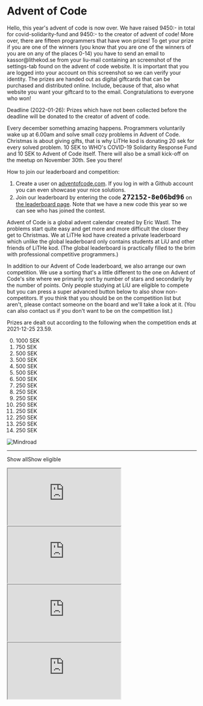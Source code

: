 # Advent of Code

<div id="important-information">
    <p>
        Hello, this year's advent of code is now over. We have raised 9450:- in
        total for covid-solidarity-fund and 9450:- to the creator of advent of
        code! More over, there are fifteen programmers that have won prizes! To
        get your prize if you are one of the winners (you know that you are one
        of the winners of you are on any of the places 0-14) you have to send
        an email to kassor@lithekod.se from your liu-mail containing an
        screenshot of the settings-tab found on the advent of code website. It
        is important that you are logged into your account on this screenshot
        so we can verify your identity. The prizes are handed out as digital
        giftcards that can be purchased and distributed online. Include,
        because of that, also what website you want your giftcard to to the
        email. Congratulations to everyone who won!
    <p>
    </p>
        Deadline (2022-01-26): Prizes which have not been collected before the
        deadline will be donated to the creator of advent of code.
    <p>
</div>

Every december something amazing happens. Programmers voluntarily wake up at
6.00am and solve small cozy problems in Advent of Code. Christmas is about
giving gifts, that is why LiTHe kod is donating 20 sek for every solved problem.
10 SEK to WHO's COVID-19 Solidarity Response Fund and 10 SEK to Advent of Code
itself. There will also be a small kick-off on the meetup on November 30th. See
you there!

How to join our leaderboard and competition:

1. Create a user on
   [adventofcode.com](https://adventofcode.com/2021/auth/login). If you log in
   with a Github account you can even showcase your nice solutions.
2. Join our leaderboard by entering the code <b style="font-family: monospace;
   font-size: 1.3em;">272152-8e06bd96</b> on [the leaderboard
   page](https://adventofcode.com/2021/leaderboard/private).  Note that we have
   a new code this year so we can see who has joined the contest.

Advent of Code is a global advent calendar created by Eric Wastl. The problems
start quite easy and get more and more difficult the closer they get to
Christmas. We at LiTHe kod have created a private leaderboard which unlike the
global leaderboard only contains students at LiU and other friends of LiTHe kod.
(The global leaderboard is practically filled to the brim with professional
competitive programmers.)

In addition to our Advent of Code leaderboard, we also arrange our own
competition. We use a sorting that's a little different to the one on Advent of
Code's site where we primarily sort by number of stars and secondarily by the
number of points. Only people studying at LiU are eligible to compete but you
can press a super advanced button below to also show non-competitors. If you
think that you should be on the competition list but aren't, please contact
someone on the board and we'll take a look at it. (You can also contact us if
you don't want to be on the competition list.)

Prizes are dealt out according to the following when the competition ends at
2021-12-25 23.59.

<ol start="0">
<li>1000 SEK</li>
<li>750 SEK </li>
<li>500 SEK </li>
<li>500 SEK </li>
<li>500 SEK </li>
<li>500 SEK </li>
<li>500 SEK </li>
<li>250 SEK </li>
<li>250 SEK </li>
<li>250 SEK </li>
<li>250 SEK </li>
<li>250 SEK </li>
<li>250 SEK </li>
<li>250 SEK </li>
<li>250 SEK </li>
</ol>


<div id="sponsor-container">
    <img class="sponsor" src="/static/img/mindroad_logo.png" alt="Mindroad">
</div>

<hr>

<label class="toggle-aoc" for="aoc-trigger"><span class="only-aoc-some">Show all</span><span class="only-aoc-all">Show eligible</span></label>
<div id="leaderboard-container">
    <span class="only-aoc-all">
    <iframe class="only-light-theme leaderboard"
            src="https://lithekod.lysator.liu.se/leaderboard/?lightmode=true"></iframe>
    <iframe class="only-dark-theme leaderboard"
            src="https://lithekod.lysator.liu.se/leaderboard/"></iframe>
    </span><span class="only-aoc-some">
    <iframe class="only-light-theme leaderboard"
            src="https://lithekod.lysator.liu.se/leaderboard/?lightmode=true&some=true"></iframe>
    <iframe class="only-dark-theme leaderboard"
            src="https://lithekod.lysator.liu.se/leaderboard/?some=true"></iframe>
    </span>
</div>
